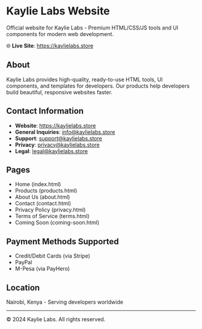 # Kaylie Labs Website

Official website for Kaylie Labs - Premium HTML/CSS/JS tools and UI components for modern web development.

🌐 **Live Site**: https://kaylielabs.store

## About

Kaylie Labs provides high-quality, ready-to-use HTML tools, UI components, and templates for developers. Our products help developers build beautiful, responsive websites faster.

## Contact Information

- **Website**: https://kaylielabs.store
- **General Inquiries**: info@kaylielabs.store
- **Support**: support@kaylielabs.store
- **Privacy**: privacy@kaylielabs.store
- **Legal**: legal@kaylielabs.store

## Pages

- Home (index.html)
- Products (products.html)
- About Us (about.html)
- Contact (contact.html)
- Privacy Policy (privacy.html)
- Terms of Service (terms.html)
- Coming Soon (coming-soon.html)

## Payment Methods Supported

- Credit/Debit Cards (via Stripe)
- PayPal
- M-Pesa (via PayHero)

## Location

Nairobi, Kenya - Serving developers worldwide

---

© 2024 Kaylie Labs. All rights reserved.